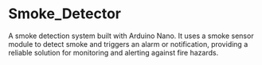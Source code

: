 # Smoke_Detector
A smoke detection system built with Arduino Nano. It uses a smoke sensor module to detect smoke and triggers an alarm or notification, providing a reliable solution for monitoring and alerting against fire hazards.

